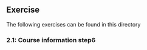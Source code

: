 ## Exercise

The following exercises can be found in this directory

### 2.1: Course information step6